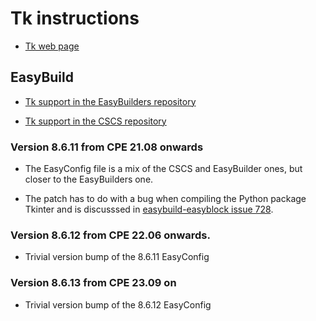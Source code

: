# Tk instructions

  * [Tk web page](https://tcl.tk/)

## EasyBuild

  * [Tk support in the EasyBuilders repository](https://github.com/easybuilders/easybuild-easyconfigs/tree/develop/easybuild/easyconfigs/t/Tk)

  * [Tk support in the CSCS repository](https://github.com/eth-cscs/production/tree/master/easybuild/easyconfigs/t/Tk)


### Version 8.6.11 from CPE 21.08 onwards

  * The EasyConfig file is a mix of the CSCS and EasyBuilder ones, but closer
    to the EasyBuilders one.

  * The patch has to do with a bug when compiling the Python package Tkinter
    and is discusssed in [easybuild-easyblock issue 728](https://github.com/easybuilders/easybuild-easyblocks/issues/728).


### Version 8.6.12 from CPE 22.06 onwards.

  * Trivial version bump of the 8.6.11 EasyConfig


### Version 8.6.13 from CPE 23.09 on

  * Trivial version bump of the 8.6.12 EasyConfig



